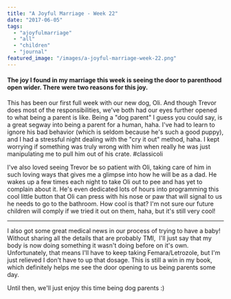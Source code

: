 ```yaml
---
title: "A Joyful Marriage - Week 22"
date: "2017-06-05"
tags:
  - "ajoyfulmarriage"
  - "all"
  - "children"
  - "journal"
featured_image: "/images/a-joyful-marriage-week-22.png"
---
```


#### **The joy I found in my marriage this week is seeing the door to parenthood open wider. There were two reasons for this joy.**

This has been our first full week with our new dog, Oli. And though Trevor does most of the responsibilities, we've both had our eyes further opened to what being a parent is like. Being a "dog parent" I guess you could say, is a great segway into being a parent for a human, haha. I've had to learn to ignore his bad behavior (which is seldom because he's such a good puppy), and I had a stressful night dealing with the "cry it out" method, haha. I kept worrying if something was truly wrong with him when really he was just manipulating me to pull him out of his crate. #classicoli

I've also loved seeing Trevor be so patient with Oli, taking care of him in such loving ways that gives me a glimpse into how he will be as a dad. He wakes up a few times each night to take Oli out to pee and has yet to complain about it. He's even dedicated lots of hours into programming this cool little button that Oli can press with his nose or paw that will signal to us he needs to go to the bathroom. How cool is that? I'm not sure our future children will comply if we tried it out on them, haha, but it's still very cool!

* * *

I also got some great medical news in our process of trying to have a baby! Without sharing all the details that are probably TMI,  I'll just say that my body is now doing something it wasn't doing before on it's own. Unfortunately, that means I'll have to keep taking Femara/Letrozole, but I'm just relieved I don't have to up that dosage. This is still a win in my book, which definitely helps me see the door opening to us being parents some day.

Until then, we'll just enjoy this time being dog parents :)
